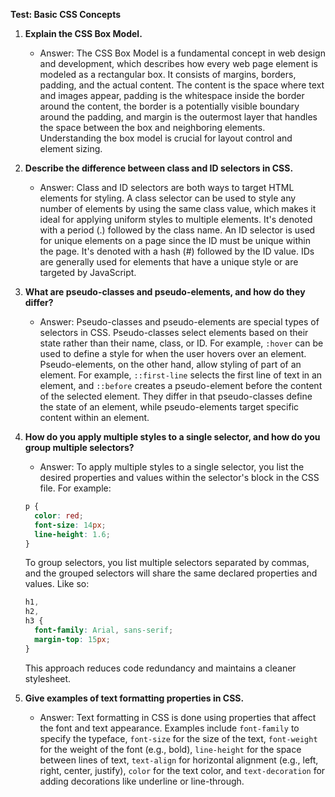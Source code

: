 **Test: Basic CSS Concepts**

1. **Explain the CSS Box Model.**

   - Answer: The CSS Box Model is a fundamental concept in web design and development, which describes how every web page element is modeled as a rectangular box. It consists of margins, borders, padding, and the actual content. The content is the space where text and images appear, padding is the whitespace inside the border around the content, the border is a potentially visible boundary around the padding, and margin is the outermost layer that handles the space between the box and neighboring elements. Understanding the box model is crucial for layout control and element sizing.

2. **Describe the difference between class and ID selectors in CSS.**

   - Answer: Class and ID selectors are both ways to target HTML elements for styling. A class selector can be used to style any number of elements by using the same class value, which makes it ideal for applying uniform styles to multiple elements. It's denoted with a period (.) followed by the class name. An ID selector is used for unique elements on a page since the ID must be unique within the page. It's denoted with a hash (#) followed by the ID value. IDs are generally used for elements that have a unique style or are targeted by JavaScript.

3. **What are pseudo-classes and pseudo-elements, and how do they differ?**

   - Answer: Pseudo-classes and pseudo-elements are special types of selectors in CSS. Pseudo-classes select elements based on their state rather than their name, class, or ID. For example, `:hover` can be used to define a style for when the user hovers over an element. Pseudo-elements, on the other hand, allow styling of part of an element. For example, `::first-line` selects the first line of text in an element, and `::before` creates a pseudo-element before the content of the selected element. They differ in that pseudo-classes define the state of an element, while pseudo-elements target specific content within an element.

4. **How do you apply multiple styles to a single selector, and how do you group multiple selectors?**

   - Answer: To apply multiple styles to a single selector, you list the desired properties and values within the selector's block in the CSS file. For example:

   ```css
   p {
     color: red;
     font-size: 14px;
     line-height: 1.6;
   }
   ```

   To group selectors, you list multiple selectors separated by commas, and the grouped selectors will share the same declared properties and values. Like so:

   ```css
   h1,
   h2,
   h3 {
     font-family: Arial, sans-serif;
     margin-top: 15px;
   }
   ```

   This approach reduces code redundancy and maintains a cleaner stylesheet.

5. **Give examples of text formatting properties in CSS.**
   - Answer: Text formatting in CSS is done using properties that affect the font and text appearance. Examples include `font-family` to specify the typeface, `font-size` for the size of the text, `font-weight` for the weight of the font (e.g., bold), `line-height` for the space between lines of text, `text-align` for horizontal alignment (e.g., left, right, center, justify), `color` for the text color, and `text-decoration` for adding decorations like underline or line-through.
